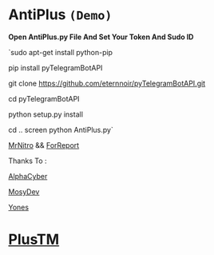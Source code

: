 # AntiPlus `(Demo)`

**Open AntiPlus.py File And Set Your Token And Sudo ID**

`sudo apt-get install python-pip

pip install pyTelegramBotAPI

 git clone https://github.com/eternnoir/pyTelegramBotAPI.git

cd pyTelegramBotAPI

python setup.py install

cd ..
screen python AntiPlus.py`

[MrNitro](https://t.me/NitroPlus) && [ForReport](https://t.me/PVSefareshatBoT)

Thanks To :

[AlphaCyber](https://t.me/AlphaCyber)

[MosyDev](https://t.me/MosyDev)

[Yones](https://t.me/AnonyDev)

# [PlusTM](https://telegram.me/PlusTM)

